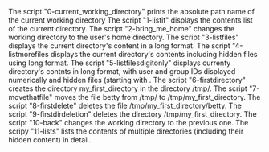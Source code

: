 The script "0-current_working_directory" prints the absolute path name of the current working directory
The script "1-listit" displays the contents list of the current directory.
The script "2-bring_me_home" changes the working directory to the user's home directory.
The script "3-listfiles" displays the current directory's content in a long format.
The script "4-listmorefiles displays the current directory's contents including hidden files using long format.
The script "5-listfilesdigitonly" displays currenty directory's contnts in long format, with user and group IDs displayed numerically and hidden files (starting with .
The script "6-firstdirectory" creates the directory my_first_directory in the directory /tmp/.
The script "7-movethatfile" moves the file betty from /tmp/ to /tmp/my_first_directory.
The script "8-firstdelete" deletes the file /tmp/my_first_directory/betty.
The script "9-firstdirdeletion" deletes the directory /tmp/my_first_directory.
The script "10-back" changes the working directory to the previous one.
The scripy "11-lists" lists the contents of multiple directories (including their hidden content) in detail.

